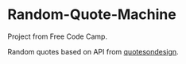 # Random-Quote-Machine

Project from Free Code Camp.

Random quotes based on API from [quotesondesign](https://quotesondesign.com/).